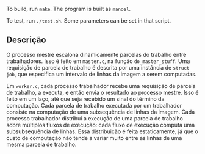 To build, run `make`. The program is built as `mandel`.

To test, run `./test.sh`. Some parameters can be set in that script.

## Descrição

O processo mestre escalona dinamicamente parcelas do trabalho entre trabalhadores. Isso é feito em `master.c`, na função `do_master_stuff`. Uma requisição de parcela de trabalho é descrita por uma instância de `struct job`, que especifica um intervalo de linhas da imagem a serem computadas.

Em `worker.c`, cada processo trabalhador recebe uma requisição de parcela de trabalho, a executa, e então envia o resultado ao processo mestre. Isso é feito em um laço, até que seja recebido um sinal do término da computação. Cada parcela de trabalho executada por um trabalhador consiste na computação de uma subsequência de linhas da imagem. Cada processo trabalhador distribui a execução de uma parcela de trabalho sobre múltiplos fluxos de execução: cada fluxo de execução computa uma subsubsequência de linhas. Essa distribuição é feita estaticamente, já que o custo de computação não tende a variar muito entre as linhas de uma mesma parcela de trabalho.
